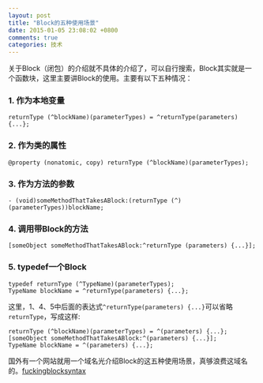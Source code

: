 ```yaml
---
layout: post
title: "Block的五种使用场景"
date: 2015-01-05 23:08:02 +0800
comments: true
categories: 技术
---
```



关于Block（闭包）的介绍就不具体的介绍了，可以自行搜索，Block其实就是一个函数块，这里主要讲Block的使用。主要有以下五种情况：

<!--more-->

### 1. 作为本地变量

```
returnType (^blockName)(parameterTypes) = ^returnType(parameters) {...};
```
### 2. 作为类的属性
```
@property (nonatomic, copy) returnType (^blockName)(parameterTypes);
```
### 3. 作为方法的参数
```
- (void)someMethodThatTakesABlock:(returnType (^)(parameterTypes))blockName;
```
### 4. 调用带Block的方法
```
[someObject someMethodThatTakesABlock:^returnType (parameters) {...}];
```
### 5. typedef一个Block
```
typedef returnType (^TypeName)(parameterTypes);
TypeName blockName = ^returnType(parameters) {...};
```
这里，1、4、5中后面的表达式`^returnType(parameters) {...}`可以省略`returnType`，写成这样:

```
returnType (^blockName)(parameterTypes) = ^(parameters) {...};
[someObject someMethodThatTakesABlock:^(parameters) {...}];
TypeName blockName = ^(parameters) {...};
```

国外有一个网站就用一个域名光介绍Block的这五种使用场景，真够浪费这域名的。[fuckingblocksyntax](http://fuckingblocksyntax.com/)